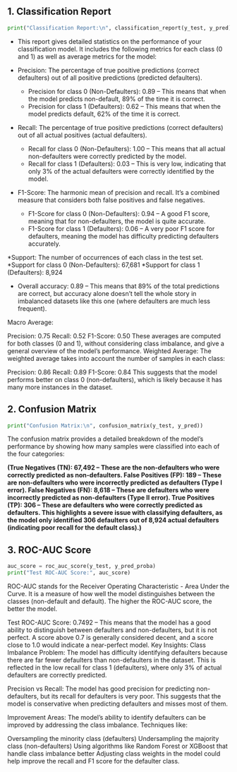 ## **1. Classification Report**
```python
print("Classification Report:\n", classification_report(y_test, y_pred))
```
* This report gives detailed statistics on the performance of your classification model. It includes the following metrics for each class (0 and 1) as well as average metrics for the model:

* Precision: The percentage of true positive predictions (correct defaulters) out of all positive predictions (predicted defaulters).

  * Precision for class 0 (Non-Defaulters): 0.89 – This means that when the model predicts non-default, 89% of the time it is correct.
  * Precision for class 1 (Defaulters): 0.62 – This means that when the model predicts default, 62% of the time it is correct.

* Recall: The percentage of true positive predictions (correct defaulters) out of all actual positives (actual defaulters).
  * Recall for class 0 (Non-Defaulters): 1.00 – This means that all actual non-defaulters were correctly predicted by the model.
  * Recall for class 1 (Defaulters): 0.03 – This is very low, indicating that only 3% of the actual defaulters were correctly identified by the model.

* F1-Score: The harmonic mean of precision and recall. It’s a combined measure that considers both false positives and false negatives.
  * F1-Score for class 0 (Non-Defaulters): 0.94 – A good F1 score, meaning that for non-defaulters, the model is quite accurate.
  * F1-Score for class 1 (Defaulters): 0.06 – A very poor F1 score for defaulters, meaning the model has difficulty predicting defaulters accurately.

*Support: The number of occurrences of each class in the test set.
  *Support for class 0 (Non-Defaulters): 67,681
  *Support for class 1 (Defaulters): 8,924
 
* Overall accuracy: 0.89 – This means that 89% of the total predictions are correct, but accuracy alone doesn’t tell the whole story in imbalanced datasets like this one (where defaulters are much less frequent).

Macro Average:

Precision: 0.75
Recall: 0.52
F1-Score: 0.50
These averages are computed for both classes (0 and 1), without considering class imbalance, and give a general overview of the model’s performance.
Weighted Average: The weighted average takes into account the number of samples in each class:

Precision: 0.86
Recall: 0.89
F1-Score: 0.84
This suggests that the model performs better on class 0 (non-defaulters), which is likely because it has many more instances in the dataset.

## **2. Confusion Matrix**
```python
print("Confusion Matrix:\n", confusion_matrix(y_test, y_pred))
```

The confusion matrix provides a detailed breakdown of the model’s performance by showing how many samples were classified into each of the four categories:

**(True Negatives (TN): 67,492 – These are the non-defaulters who were correctly predicted as non-defaulters.
False Positives (FP): 189 – These are non-defaulters who were incorrectly predicted as defaulters (Type I error).
False Negatives (FN): 8,618 – These are defaulters who were incorrectly predicted as non-defaulters (Type II error).
True Positives (TP): 306 – These are defaulters who were correctly predicted as defaulters.
This highlights a severe issue with classifying defaulters, as the model only identified 306 defaulters out of 8,924 actual defaulters (indicating poor recall for the default class).)**

## **3. ROC-AUC Score**
```python
auc_score = roc_auc_score(y_test, y_pred_proba)
print("Test ROC-AUC Score:", auc_score)
```
ROC-AUC stands for the Receiver Operating Characteristic - Area Under the Curve. It is a measure of how well the model distinguishes between the classes (non-default and default). The higher the ROC-AUC score, the better the model.

Test ROC-AUC Score: 0.7492 – This means that the model has a good ability to distinguish between defaulters and non-defaulters, but it is not perfect. A score above 0.7 is generally considered decent, and a score close to 1.0 would indicate a near-perfect model.
Key Insights:
Class Imbalance Problem: The model has difficulty identifying defaulters because there are far fewer defaulters than non-defaulters in the dataset. This is reflected in the low recall for class 1 (defaulters), where only 3% of actual defaulters are correctly predicted.

Precision vs Recall: The model has good precision for predicting non-defaulters, but its recall for defaulters is very poor. This suggests that the model is conservative when predicting defaulters and misses most of them.

Improvement Areas: The model’s ability to identify defaulters can be improved by addressing the class imbalance. Techniques like:

Oversampling the minority class (defaulters)
Undersampling the majority class (non-defaulters)
Using algorithms like Random Forest or XGBoost that handle class imbalance better
Adjusting class weights in the model could help improve the recall and F1 score for the defaulter class.

